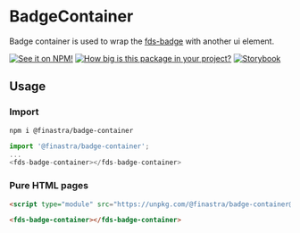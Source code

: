 # BadgeContainer
Badge container is used to wrap the [fds-badge](https://master--62216556f4e751003a75d602.chromatic.com/?path=/story/data-display-badge--default) with another ui element.

[![See it on NPM!](https://img.shields.io/npm/v/@finastra/badge-container?style=for-the-badge)](https://www.npmjs.com/package/@finastra/badge-container)
[![How big is this package in your project?](https://img.shields.io/bundlephobia/minzip/@finastra/badge-container?style=for-the-badge)](https://bundlephobia.com/result?p=@finastra/badge-container')
[![Storybook](https://shields.io/badge/-Play%20with%20this%20web%20component-2a0481?logo=storybook&style=for-the-badge)](https://finastra.github.io/finastra-design-system/?path=/story/components-badge-container--default)

## Usage

### Import

```
npm i @finastra/badge-container
```

```ts
import '@finastra/badge-container';
...
<fds-badge-container></fds-badge-container>
```

### Pure HTML pages

```html
<script type="module" src="https://unpkg.com/@finastra/badge-container@latest/dist/src/badge-container.js?module"></script>

<fds-badge-container></fds-badge-container>
```
